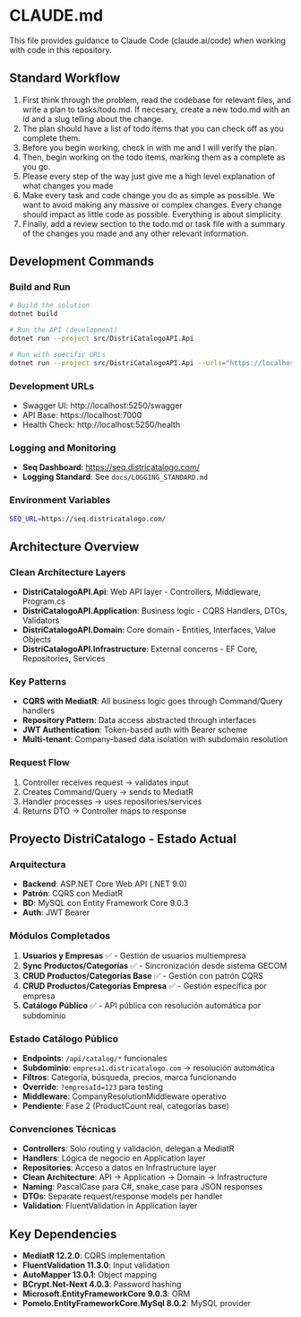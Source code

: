 # CLAUDE.md

This file provides guidance to Claude Code (claude.ai/code) when working with code in this repository.

## Standard Workflow
1. First think through the problem, read the codebase for relevant files, and write a plan to tasks/todo.md. If necesary, create a new todo.md with an id and a slug telling about the change.
2. The plan should have a list of todo items that you can check off as you complete them.
3. Before you begin working, check in with me and I will verify the plan.
4. Then, begin working on the todo items, marking them as a complete as you go.
5. Please every step of the way just give me a high level explanation of what changes you made
6. Make every task and code change you do as simple as possible. We want to avoid making any massive or complex changes. Every change should impact as little code as possible. Everything is about simplicity.
7. Finally, add a review section to the todo.md or task file with a summary of the changes you made and any other relevant information.

## Development Commands

### Build and Run
```bash
# Build the solution
dotnet build

# Run the API (development)
dotnet run --project src/DistriCatalogoAPI.Api

# Run with specific URLs
dotnet run --project src/DistriCatalogoAPI.Api --urls="https://localhost:7000;http://localhost:5250"
```

### Development URLs
- Swagger UI: http://localhost:5250/swagger
- API Base: https://localhost:7000
- Health Check: http://localhost:5250/health

### Logging and Monitoring
- **Seq Dashboard**: https://seq.districatalogo.com/
- **Logging Standard**: See `docs/LOGGING_STANDARD.md`

### Environment Variables
```bash
SEQ_URL=https://seq.districatalogo.com/
```

## Architecture Overview

### Clean Architecture Layers
- **DistriCatalogoAPI.Api**: Web API layer - Controllers, Middleware, Program.cs
- **DistriCatalogoAPI.Application**: Business logic - CQRS Handlers, DTOs, Validators
- **DistriCatalogoAPI.Domain**: Core domain - Entities, Interfaces, Value Objects
- **DistriCatalogoAPI.Infrastructure**: External concerns - EF Core, Repositories, Services

### Key Patterns
- **CQRS with MediatR**: All business logic goes through Command/Query handlers
- **Repository Pattern**: Data access abstracted through interfaces
- **JWT Authentication**: Token-based auth with Bearer scheme
- **Multi-tenant**: Company-based data isolation with subdomain resolution

### Request Flow
1. Controller receives request → validates input
2. Creates Command/Query → sends to MediatR
3. Handler processes → uses repositories/services
4. Returns DTO → Controller maps to response

## Proyecto DistriCatalogo - Estado Actual

### Arquitectura
- **Backend**: ASP.NET Core Web API (.NET 9.0)
- **Patrón**: CQRS con MediatR
- **BD**: MySQL con Entity Framework Core 9.0.3
- **Auth**: JWT Bearer

### Módulos Completados
1. **Usuarios y Empresas** ✅ - Gestión de usuarios multiempresa
2. **Sync Productos/Categorías** ✅ - Sincronización desde sistema GECOM
3. **CRUD Productos/Categorías Base** ✅ - Gestión con patrón CQRS
4. **CRUD Productos/Categorías Empresa** ✅ - Gestión específica por empresa
5. **Catálogo Público** ✅ - API pública con resolución automática por subdominio

### Estado Catálogo Público
- **Endpoints**: `/api/catalog/*` funcionales
- **Subdominio**: `empresa1.districatalogo.com` → resolución automática 
- **Filtros**: Categoría, búsqueda, precios, marca funcionando
- **Override**: `?empresaId=123` para testing
- **Middleware**: CompanyResolutionMiddleware operativo
- **Pendiente**: Fase 2 (ProductCount real, categorías base)

### Convenciones Técnicas
- **Controllers**: Solo routing y validación, delegan a MediatR
- **Handlers**: Lógica de negocio en Application layer
- **Repositories**: Acceso a datos en Infrastructure layer
- **Clean Architecture**: API → Application → Domain → Infrastructure
- **Naming**: PascalCase para C#, snake_case para JSON responses
- **DTOs**: Separate request/response models per handler
- **Validation**: FluentValidation in Application layer

## Key Dependencies
- **MediatR 12.2.0**: CQRS implementation
- **FluentValidation 11.3.0**: Input validation
- **AutoMapper 13.0.1**: Object mapping
- **BCrypt.Net-Next 4.0.3**: Password hashing
- **Microsoft.EntityFrameworkCore 9.0.3**: ORM
- **Pomelo.EntityFrameworkCore.MySql 8.0.2**: MySQL provider

